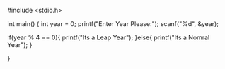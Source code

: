 #include <stdio.h>

int main()
{
int year = 0;
printf("Enter Year Please:");
scanf("%d", &year);

if(year % 4 == 0){
   printf("Its a Leap Year");
}else{
  printf("Its a Nomral Year");
}

}

